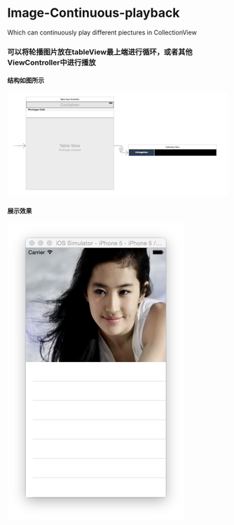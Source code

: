 # Image-Continuous-playback
Which can continuously play different piectures in  CollectionView

### 可以将轮播图片放在tableView最上端进行循环，或者其他ViewController中进行播放
#### 结构如图所示
![Aaron Swartz](https://github.com/DongDongDongDong/ScreenShot/blob/master/ImageContinuousPlayback/Snip20150304_7.png?raw=true)
#### 展示效果
![Aaron Swartz](https://github.com/DongDongDongDong/ScreenShot/blob/master/ImageContinuousPlayback/Snip20150304_8.png?raw=true)
